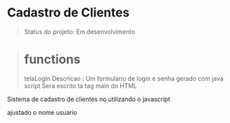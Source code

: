 <h1>Cadastro de Clientes</h1>

> Status do projeto: Em desenvolvimento

><h1>functions</h1>
>   telaLogin
>       Descricao : Um formulario de login e senha gerado com java script
>       Sera escrito ta tag main do HTML 




<p>Sistema de cadastro de clientes no utilizando o javascript</p>

ajustado o nome usuario